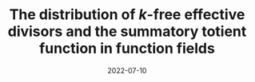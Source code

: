 ---
topic: Number theory
title: The distribution of $k$-free effective divisors and the summatory totient function in function fields
date: 2022-07-10
pub:
coauthors: Hannah Lang, Hamilton Wan, and Nancy Xu
arxiv: 2207.00047
slides:
poster:
blog:
video:
---